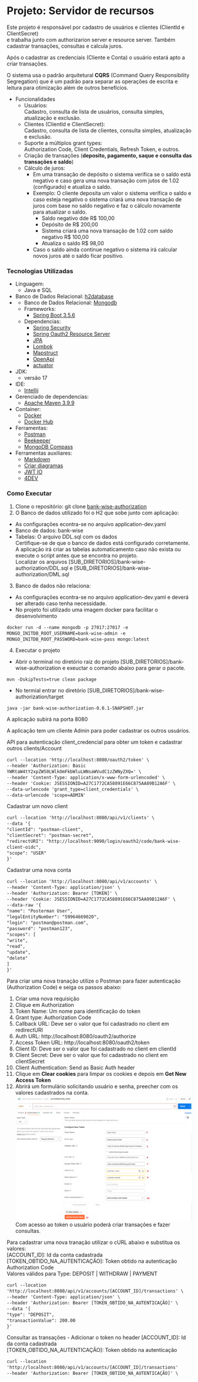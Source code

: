 
# Projeto: Servidor de recursos
Este projeto é responsável por cadastro de usuários e clientes (ClientId e ClientSecret)  
e trabalha junto com authorizarion server e resource server.
Também cadastrar transações, consultas e calcula juros.

Após o cadastrar as credenciais (Cliente e Conta) o usuário estará apto a criar transações.

O sistema usa o padrão arquitetural **CQRS** (Command Query Responsibility Segregation) que é um padrão para separar as operações de escrita e leitura para otimização além de outros benefícios.

* Funcionalidades
  * Usuários:      
    Cadastro, consulta de lista de usuários, consulta simples, atualização e exclusão.
  * Clientes (ClientId e ClientSecret):    
    Cadastro, consulta de lista de clientes, consulta simples, atualização e exclusão.
  * Suporte a múltiplos grant types:      
    Authorization Code, Client Credentials, Refresh Token, e outros.
  * Criação de transações (**deposito, pagamento, saque e consulta das transações e saldo**)
  * Cálculo de juros:
    * Em uma transação de depósito o sistema verifica se o saldo está negativo e caso gera uma nova transação com jutos de 1.02 (configurado)  e atualiza o saldo.
    * Exemplo: O cliente deposita um valor o sistema verifica o saldo e caso esteja negativo o sistema criará uma nova transação de juros com base no saldo negativo e faz o cálculo novamente para atualizar o saldo.
      * Saldo negativo dde R$ 100,00
      * Depósito de R$ 200,00
      * Sistema criará uma nova transação de 1.02 com saldo negativo R$ 100,00
      * Atualiza o saldo R$ 98,00
    * Caso o saldo ainda continue negativo o sistema irá calcular novos juros até o saldo ficar positivo.

### Tecnologias Utilizadas
* Linguagem:
  * Java e SQL
* Banco de Dados Relacional: [h2database](https://h2database.com/html/main.html)
* * Banco de Dados Relacional: [Mongodb](https://www.mongodb.com/)
  * Frameworks:
    * [Spring Boot 3.5.6](https://start.spring.io/)
  * Dependencias:
    * [Spring Security](https://docs.spring.io/spring-security/reference/index.html)
    * [Spring Oauth2 Resource Server](https://docs.spring.io/spring-security/reference/servlet/oauth2/resource-server/index.html)
    * [JPA](https://docs.spring.io/spring-data/jpa/reference/index.html)
    * [Lombok](https://projectlombok.org/features/)
    * [Mapstruct](https://mapstruct.org/documentation/)
    * [OpenApi](https://springdoc.org/)
    * [actuator](https://docs.spring.io/spring-boot/docs/2.0.x/actuator-api/html/)
* JDK:
  * versão 17
* IDE:
  * [Intellij](https://www.jetbrains.com/idea/)
* Gerenciado de dependencias:
  * [Apache Maven 3.9.9](https://maven.apache.org/)
* Container:
  * [Docker](https://www.docker.com/)
  * [Docker Hub](https://hub.docker.com/)
* Ferramentas:
  * [Postman](https://www.postman.com/)
  * [Beekeeper](https://www.beekeeperstudio.io/)
  * [MongoDB Compass](https://www.mongodb.com/products/tools/compass)
* Ferramentas auxiliares:
  * [Markdown](https://stackedit.io/app#)
  * [Criar diagramas](https://docs.github.com/pt/get-started/writing-on-github/working-with-advanced-formatting/creating-diagrams)
  * [JWT IO](https://jwt.io/)
  * [4DEV](https://www.4devs.com.br/)

### Como Executar
1. Clone o repositório: git clone [bank-wise-authorization](https://github.com/alberes/bank-wise-authorization)
2. O Banco de dados utilizado foi o H2 que sobe junto com aplicação:
- As configurações econtra-se no arquivo application-dev.yaml
- Banco de dados: bank-wise
- Tabelas: O arquivo DDL.sql com os dados    
  Certifique-se de que o banco de dados está configurado corretamente.      
  A aplicação irá criar as tabelas automaticamento caso não exista ou execute o script antes que se encontra no projeto.      
  Localizar os arquivos [SUB_DIRETORIOS]/bank-wise-authorization/DDL.sql e [SUB_DIRETORIOS]/bank-wise-authorization/DML.sql
3. Banco de dados não relaciona:
- As configurações econtra-se no arquivo application-dev.yaml e deverá ser alterado caso tenha necessidade.
- No projeto foi utilizado uma imagem docker para facilitar o desenvolvimento
```  
docker run -d --name mongodb -p 27017:27017 -e MONGO_INITDB_ROOT_USERNAME=bank-wise-admin -e MONGO_INITDB_ROOT_PASSWORD=bank-wise-pass mongo:latest  
```  
4. Executar o projeto
- Abrir o terminal no diretório raiz do projeto [SUB_DIRETORIOS]/bank-wise-authorization e exeuctar o comando abaixo para gerar o pacote.
```  
mvn -DskipTests=true clean package  
```  
- No termial entrar no diretório [SUB_DIRETORIOS]/bank-wise-authorization/target
```  
java -jar bank-wise-authorization-0.0.1-SNAPSHOT.jar  
```  
A aplicação subirá na porta 8080

A aplicação tem um cliente Admin para poder cadastrar os outros usuários.

API para autenticação client_credencial para obter um token e cadastrar outros clients/Account
```  
curl --location 'http://localhost:8080/oauth2/token' \  
--header 'Authorization: Basic YWRtaW4tY2xpZW50LWlkOmFkbWluLWNsaWVudC1zZWNyZXQ=' \  
--header 'Content-Type: application/x-www-form-urlencoded' \  
--header 'Cookie: JSESSIONID=A27C1772CA58891E66C875AA89B12A6F' \  
--data-urlencode 'grant_type=client_credentials' \  
--data-urlencode 'scope=ADMIN'  
```  
Cadastrar um novo client
```  
curl --location 'http://localhost:8080/api/v1/clients' \  
--data '{  
"clientId": "postman-client",  
"clientSecret": "postman-secret",  
"redirectURI": "http://localhost:9090/login/oauth2/code/bank-wise-client-oidc",  
"scope": "USER"  
}'  
```  
Cadastrar uma nova conta
```  
curl --location 'http://localhost:8080/api/v1/accounts' \  
--header 'Content-Type: application/json' \  
--header 'Authorization: Bearer [TOKEN]' \  
--header 'Cookie: JSESSIONID=A27C1772CA58891E66C875AA89B12A6F' \  
--data-raw '{  
"name": "Posterman User",  
"legalEntityNumber": "59964669020",  
"login": "postman@postman.com",  
"password": "postman123",  
"scopes": [  
"write",  
"read",  
"update",  
"delete"  
]  
}'  
```  
Para criar uma nova tranação utilize o Postman para fazer autenticação (Authorization Code) e seiga os passos abaixo:
1. Criar uma nova requisição
2. Clique em Authorization
3. Token Name: Um nome para identificação do token
4. Grant type: Authorization Code
5. Callback URL: Deve ser o valor que foi cadastrado no client em redirectURI
6. Auth URL: http://localhost:8080/oauth2/authorize
7. Access Token URL: http://localhost:8080/oauth2/token
8. Client ID: Deve ser o valor que foi cadastrado no client em clientId
9. Client Secret: Deve ser o valor que foi cadastrado no client em clientSecret
10. Client Authentication: Send as Basic Auth header
11. Clique em **Clear cookies** para limpar os cookies e depois em **Get New Access Token**
12. Abrirá um formulário solicitando usuário e senha, preecher com os valores cadastrados na conta.
    ![Autorization Code](Postman-Authotization-Code.png)
Com acesso ao token o usuário poderá criar transações e fazer consultas.

Para cadastrar uma nova tranação utilizar o cURL abaixo e substitua os valores:  
[ACCOUNT_ID]: Id da conta cadastrada  
[TOKEN_OBTIDO_NA_AUTENTICAÇÃO]: Token obtido na autenticação Authorization Code  
Valores válidos para Type: DEPOSIT | WITHDRAW | PAYMENT
```  
curl --location 'http://localhost:8080/api/v1/accounts/[ACCOUNT_ID]/transactions' \  
--header 'Content-Type: application/json' \  
--header 'Authorization: Bearer [TOKEN_OBTIDO_NA_AUTENTICAÇÃO]' \  
--data '{  
"type": "DEPOSIT",  
"transactionValue": 200.00
}'  
```  
Consultar as transações  - Adicionar o token no header
[ACCOUNT_ID]: Id da conta cadastrada  
[TOKEN_OBTIDO_NA_AUTENTICAÇÃO]: Token obtido na autenticação
```  
curl --location 'http://localhost:8080/api/v1/accounts/[ACCOUNT_ID]/transactions'
--header 'Authorization: Bearer [TOKEN_OBTIDO_NA_AUTENTICAÇÃO]' \
```